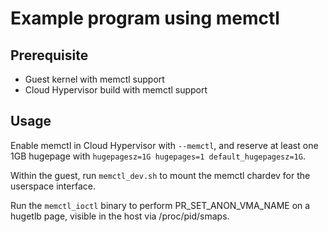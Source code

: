 # Example program using memctl

## Prerequisite
- Guest kernel with memctl support
- Cloud Hypervisor build with memctl support

## Usage
Enable memctl in Cloud Hypervisor with `--memctl`, and reserve at least one 1GB hugepage with `hugepagesz=1G hugepages=1 default_hugepagesz=1G`.

Within the guest, run `memctl_dev.sh` to mount the memctl chardev for the userspace interface.

Run the `memctl_ioctl` binary to perform PR_SET_ANON_VMA_NAME on a hugetlb page, visible in the host via /proc/pid/smaps.

